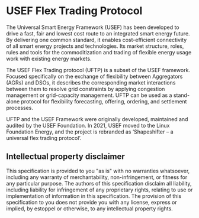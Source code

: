 # USEF Flex Trading Protocol

The Universal Smart Energy Framework (USEF) has been developed to drive a fast, fair and lowest cost route to an integrated smart energy future.
By delivering one common standard, it enables cost-efficient connectivity of all smart energy projects and technologies.
Its market structure, roles, rules and tools for the commoditization and trading of flexible energy usage work with existing energy markets.

The USEF Flex Trading protocol (UFTP) is a subset of the USEF framework.
Focused specifically on the exchange of flexibility between Aggregators (AGRs) and DSOs, it describes the corresponding market interactions between them to resolve grid constraints by applying congestion management or grid-capacity management.
UFTP can be used as a stand-alone protocol for flexibility forecasting, offering, ordering, and settlement processes.

UFTP and the USEF Framework were originally developed, maintained and audited by the USEF Foundation.
In 2021, USEF moved to the Linux Foundation Energy, and the project is rebranded as ‘Shapeshifter – a universal flex trading protocol’.

## Intellectual property disclaimer

This specification is provided to you "as is" with no warranties whatsoever, including any warranty of merchantability, non-infringement, or fitness for any particular purpose.
The authors of this specification disclaim all liability, including liability for infringement of any proprietary rights, relating to use or implementation of information in this specification.
The provision of this specification to you does not provide you with any license, express or implied, by estoppel or otherwise, to any intellectual property rights.
